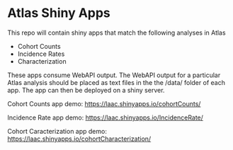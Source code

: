 # Atlas Shiny Apps

This repo will contain shiny apps that match the following analyses in Atlas

* Cohort Counts
* Incidence Rates
* Characterization

These apps consume WebAPI output. The WebAPI output for a particular Atlas
analysis should be placed as text files in the the /data/ folder of each app.
The app can then be deployed on a shiny server.

Cohort Counts app demo: https://laac.shinyapps.io/cohortCounts/

Incidence Rate app demo:  https://laac.shinyapps.io/IncidenceRate/

Cohort Caracterization app demo: https://laac.shinyapps.io/cohortCharacterization/
